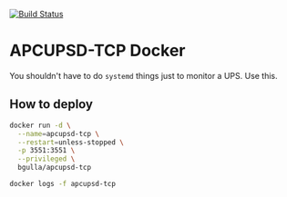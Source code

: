 [![Build Status](https://cloud.drone.io/api/badges/bgulla/apcupsd-tcp/status.svg)](https://cloud.drone.io/bgulla/apcupsd-tcp)

# APCUPSD-TCP Docker
You shouldn't have to do `systemd` things just to monitor a UPS. Use this.

## How to deploy
```bash
docker run -d \
  --name=apcupsd-tcp \
  --restart=unless-stopped \
  -p 3551:3551 \
  --privileged \
  bgulla/apcupsd-tcp

docker logs -f apcupsd-tcp
```
